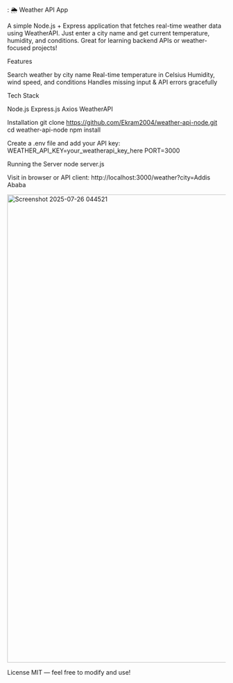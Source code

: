 :
🌦️ Weather API App

A simple Node.js + Express application that fetches real-time weather data using WeatherAPI. Just enter a city name and get current temperature, humidity, and conditions. Great for learning backend APIs or weather-focused projects!

Features
  
  Search weather by city name
  Real-time temperature in Celsius
  Humidity, wind speed, and conditions
  Handles missing input & API errors gracefully

Tech Stack
 
 Node.js
 Express.js
 Axios
 WeatherAPI
 
Installation
  git clone https://github.com/Ekram2004/weather-api-node.git
  cd weather-api-node
  npm install

Create a .env file and add your API key:
 WEATHER_API_KEY=your_weatherapi_key_here
 PORT=3000

Running the Server
 node server.js

Visit in browser or API client: http://localhost:3000/weather?city=Addis Ababa

<img width="1920" height="1080" alt="Screenshot 2025-07-26 044521" src="https://github.com/user-attachments/assets/2a569bff-9976-4455-90fd-65903d0b1ee4" />

License
MIT — feel free to modify and use!
